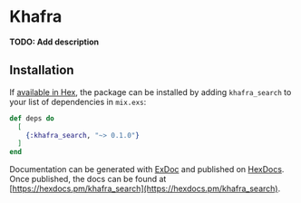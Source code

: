 # Khafra

**TODO: Add description**

## Installation

If [available in Hex](https://hex.pm/docs/publish), the package can be installed
by adding `khafra_search` to your list of dependencies in `mix.exs`:

```elixir
def deps do
  [
    {:khafra_search, "~> 0.1.0"}
  ]
end
```

Documentation can be generated with [ExDoc](https://github.com/elixir-lang/ex_doc)
and published on [HexDocs](https://hexdocs.pm). Once published, the docs can
be found at [https://hexdocs.pm/khafra_search](https://hexdocs.pm/khafra_search).

